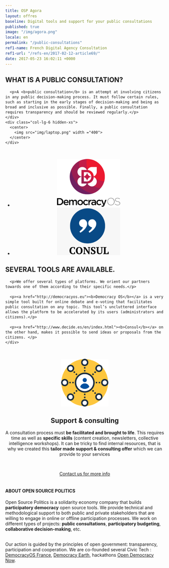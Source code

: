 ```yaml
---
title: OSP Agora
layout: offres
baseline: Digital tools and support for your public consultations
published: true
image: "/img/agora.png"
locale: en
permalink: "/public-consultations"
ref1-name: French Digital Agency Consultation
ref1-url: "/refs-en/2017-02-12-article69/"
date: 2017-05-23 16:02:11 +0000
---
```

<!-- definition -->
<div>
  <div class="row">
    <div class="col-lg-6">
      <h2>WHAT IS A PUBLIC CONSULTATION?</h2>

      <p>A <b>public consultation</b> is an attempt at involving citizens in any public decision-making process. It must follow certain rules, such as starting in the early stages of decision-making and being as broad and inclusive as possible. Finally, a public consultation requires transparency and should be reviewed regularly.</p>
    </div>
    <div class="col-lg-6 hidden-xs">
      <center>
        <img src="img/laptop.png" width ="400">  
      </center>
    </div>
  </div>
</div>
<!-- fin -->

<br>
<!-- outils dispos -->
<div>
  <div class="row">
    <div class="col-lg-6">
      <center>
        <ul class="list-inline clearfix">
          <li><img src="img/dos.png" width="200"></li>
          <li><img src="img/consul.png" width="200"></li>
        </ul>   
      </center>
    </div>
    <div class="col-lg-6">
      <h2>SEVERAL TOOLS ARE AVAILABLE.</h2>

      <p>We offer several types of platforms. We orient our partners towards one of them according to their specific needs.</p>

      <p><a href="http://democracyos.eu"><b>Democracy OS</b></a> is a very simple tool built for online debate and e-voting that facilitates public consultation on any topic. This tool’s uncluttered interface allows the platform to be accelerated by its users (administrators and citizens).</p>

      <p><a href="http://www.decide.es/en/index.html"><b>Consul</b></a> on the other hand, makes it possible to send ideas or proposals from the citizens. </p>
    </div>
  </div>
</div>
<!-- fin -->

<!-- offre accompagnement -->
<p>&nbsp;</p>
<div style="border-radius:2px;">
    <div class="row">
      <div class="col-lg-3">
        <center><img src="img/accompagnement-orange.png" width="150"></center>
      </div>
      <div class="col-lg-9">
        <center>
        <h2>Support & consulting</h2>
<p>A consultation process must <b>be facilitated and brought to life</b>. This requires time as well as <b>specific skills</b> (content creation, newsletters, collective intelligence workshops). It can be tricky to find internal resources, that is why we created this <b>tailor made support & consulting offer</b> which we can provide to your services</p>
        </center>
      </div>
    </div>
</div>
<p>&nbsp;</p>

<!-- fin -->



<center><a href="{{ site.baseurl }}/fr/accueil#contact" class="btn btn-primary">Contact us for more info</a></center>

<br>

<div class="well">
<h4>ABOUT OPEN SOURCE POLITICS</h4>

Open Source Politics is a solidarity economy company that builds <b>participatory democracy</b> open source tools. We provide technical and methodological support to both public and private stakeholders that are willing to engage in online or offline participation processes. We work on different types of projects: <b>public consultations</b>, <b>participatory budgeting</b>, <b>collaborative decision-making</b>, etc.

<br>
Our action is guided by the principles of open government: transparency, participation and cooperation. We are co-founded several Civic Tech : <a href="http://democracyos.eu" target="blank">DemocracyOS France</a>, <a href="http://democracy.earth" target="blank">Democracy Earth</a>, hackathons <a href="http://opendemocracynow.net" target="blank">Open Democracy Now</a>.
</div>
